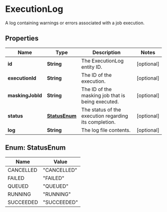 

# ExecutionLog

A log containing warnings or errors associated with a job execution.

## Properties

| Name | Type | Description | Notes |
|------------ | ------------- | ------------- | -------------|
|**id** | **String** | The ExecutionLog entity ID. |  [optional] |
|**executionId** | **String** | The ID of the execution. |  [optional] |
|**maskingJobId** | **String** | The ID of the masking job that is being executed. |  [optional] |
|**status** | [**StatusEnum**](#StatusEnum) | The status of the execution regarding its completion. |  [optional] |
|**log** | **String** | The log file contents. |  [optional] |



## Enum: StatusEnum

| Name | Value |
|---- | -----|
| CANCELLED | &quot;CANCELLED&quot; |
| FAILED | &quot;FAILED&quot; |
| QUEUED | &quot;QUEUED&quot; |
| RUNNING | &quot;RUNNING&quot; |
| SUCCEEDED | &quot;SUCCEEDED&quot; |



